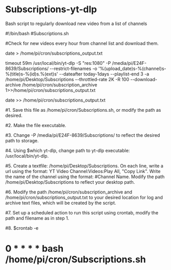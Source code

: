 # Subscriptions-yt-dlp
Bash script to regularly download new video from a list of channels 

#!/bin/bash
#Subscriptions.sh

#Check for new videos every hour from channel list and download them.

date > /home/pi/cron/subscriptions_output.txt

timeout 59m /usr/local/bin/yt-dlp -S "res:1080" -P /media/pi/E24F-8639/Subscriptions/ --restrict-filenames -o '%(upload_date)s-%(channel)s-%(title)s-%(id)s.%(ext)s' --dateafter today-1days --playlist-end 3 -a /home/pi/Desktop/Subscriptions --throttled-rate 2K -R 100 --download-archive /home/pi/cron/subscription_archive 1>>/home/pi/cron/subscriptions_output.txt

date >> /home/pi/cron/subscriptions_output.txt

#1. Save this file as /home/pi/cron/Subscriptions.sh, or modify the path as desired. 

#2. Make the file executable.

#3. Change -P /media/pi/E24F-8639/Subscriptions/ to reflect the desired path to storage.

#4. Using $which yt-dlp, change path to yt-dlp executable: /usr/local/bin/yt-dlp.

#5. Create a textfile: /home/pi/Desktop/Subscriptions. On each line, write a url using the format: YT Video Channel:Videos:Play All, "Copy Link". Write the name of the channel using the format: #Channel Name. Modify the path /home/pi/Desktop/Subscriptions to reflect your desktop path.

#6. Modify the path /home/pi/cron/subscription_archive and /home/pi/cron/subscriptions_output.txt to your desired location for log and archive text files, which will be created by the script.  

#7. Set up a scheduled action to run this script using crontab, modify the path and filename as in step 1.

#8. $crontab -e
# 0 * * * * bash /home/pi/cron/Subscriptions.sh

